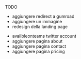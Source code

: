 TODO

+ aggiungere redirect a gumroad
+ aggiungere un immagine
+ redesign della landing page
- availbleonteams twitter account
- aggiungere pagina about
- aggiungere pagina contact
- aggiungere pagina pricing